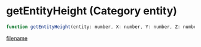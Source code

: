 # getEntityHeight (Category entity)

```js
function getEntityHeight(entity: number, X: number, Y: number, Z: number, atTop: boolean, inWorldCoords: boolean): number
```

[filename](getEntityHeight_m.md ':include')